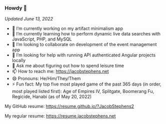 ### Howdy 👋

*Updated June 13, 2022*
- 🔭 I’m currently working on my artifact minimalism app
- 🌱 I’m currently learning how to perform dynamic live data searches with JavaScript, PHP, and MySQL
- 👯 I’m looking to collaborate on development of the event management app
- 🤔 I’m looking for help with running API authenticated Angular projects locally 
- 💬 Ask me about figuring out how to spend leisure time
- 📫 How to reach me: https://jacobstephens.net
- 😄 Pronouns: He/Him/They/Them
- ⚡ Fun fact: My top five most played game of the past 365 days (in order, most played listed first): Age of Empires IV, Splitgate, Boomerang Fu, Regicide, Hanabi (as of May 20, 2022)

My GitHub resume: https://resume.github.io/?JacobStephens2

My regular resume: https://resume.jacobstephens.net
